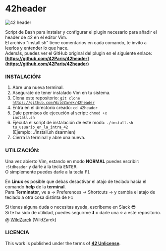 # 42header

![42 header](assets/header.jpg)

Script de Bash para instalar y configurar el plugin necesario para añadir el header de 42 en el editor Vim.<br>
El archivo "install.sh" tiene comentarios en cada comando, te invito a leerlos y entender lo que hace.<br>
Además, puedes ver el GitHub original del plugin en el siguiente enlace:
**[https://github.com/42Paris/42header](https://github.com/42Paris/42header)**

### INSTALACIÓN:

1. Abre una nueva terminal.
2. Asegurate de tener instalado Vim en tu sistema.
3. Clona este repositorio: <code>git clone https://github.com/WildZarek/42header</code>
4. Entra en el directorio creado: <code>cd 42header</code>
5. Dale permisos de ejecución al script: <code>chmod +x install.sh</code>
5. Ejecuta el script de instalación de este modo: 
    <code>./install.sh tu_usuario_en_la_intra_42</code>
    <br>(Ejemplo: ./install.sh dsarmien)
6. Cierra la terminal y abre una nueva.

### UTILIZACIÓN:

Una vez abierto Vim, estando en modo **NORMAL** puedes escribir: <code>:Stdheader</code> y darle a la tecla <kbd>ENTER</kbd>.<br>
O simplemente puedes darle a la tecla <kbd>F1</kbd>

En **Linux** es posible que debas desactivar el atajo de teclado hacia el comando **help** de la **terminal**.<br>
Para **Terminator**, ve a -> Preferences -> Shortcuts -> y cambia el atajo de teclado a otra cosa distinta de <kbd>F1</kbd>

Si tienes alguna duda o necesitas ayuda, escríbeme en Slack :sunglasses:<br>
Si te ha sido de utilidad, puedes seguirme :arrow_down: o darle una :star: a este repositorio.<br>
@ [WildZarek](https://github.com/WildZarek) (WildZarek)

### LICENCIA

This work is published under the terms of **[42 Unlicense](https://github.com/gcamerli/42unlicense)**.